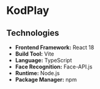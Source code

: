 # KodPlay


## Technologies
- **Frontend Framework:** React 18
- **Build Tool:** Vite
- **Language:** TypeScript
- **Face Recognition:** Face-API.js
- **Runtime:** Node.js
- **Package Manager:** npm
